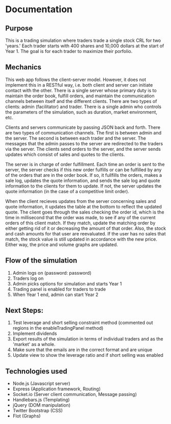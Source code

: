 Documentation
==============

Purpose
---------------------
This is a trading simulation where traders trade a single stock CRL for two 'years.' Each trader starts with 400 shares and 10,000 dollars at the start of Year 1. The goal is for each trader to maximize their porfolio. 

Mechanics
------------------
This web app follows the client-server model. However, it does not implement this in a RESTful way, i.e. both client and server can initiate contact with the other. There is a single server whose primary duty is to maintain the order book, fulfill orders, and maintain the communication channels between itself and the different clients. There are two types of clients: admin (facilitator) and trader. There is a single admin who controls the parameters of the simulation, such as duration, market environment, etc. 

Clients and servers communicate by passing JSON back and forth. There are two types of communication channels. The first is between admin and the server. The second is between each trader and the server. The messages that the admin passes to the server are redirected to the traders via the server. The clients send orders to the server, and the server sends updates which consist of sales and quotes to the clients. 

The server is in charge of order fulfillment. Each time an order is sent to the server, the server checks if this new order fulfills or can be fulfilled by any of the orders that are in the order book. If so, it fullfills the orders, makes a sale log, updates the quote information, and sends the sale log and quote information to the clients for them to update. If not, the server updates the quote information (in the case of a competitive limit order). 

When the client recieves updates from the server concerning sales and quote information, it updates the table at the bottom to reflect the updated quote. The client goes through the sales checking the order id, which is the time in millisecond that the order was made, to see if any of the current orders of this client match. If they match, update the matching order by either getting rid of it or decreasing the amount of that order. Also, the stock and cash amounts for that user are reevaluated. If the user has no sales that match, the stock value is still updated in accordance with the new price. Either way, the price and volume graphs are updated.

Flow of the simulation
---------------------
1. Admin logs on (password: password)
2. Traders log on 
3. Admin picks options for simulation and starts Year 1
4. Trading panel is enabled for traders to trade
5. When Year 1 end, admin can start Year 2

Next Steps: 
-------------------
1. Test leverage and short selling constraint method (commented out regions in the enableTradingPanel method)
2. Implement dividends
3. Export results of the simulation in terms of individual traders and as the 'market' as a whole.
4. Make sure that the emails are in the correct format and are unique
5. Update view to show the leverage ratio and if short selling was enabled

Technologies used
-------------------
- Node.js (Javascript server)
- Express (Application framework, Routing)
- Socket.io (Server client communication, Message passing)
- Handlebars.js (Templating)
- jQuery (DOM manipulation)
- Twitter Bootstrap (CSS)
- Flot (Graphs)



